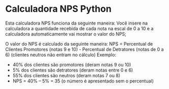 # Calculadora NPS Python
Esta calculadora NPS funciona da seguinte maneira:
Você insere na calculadora a quantidade recebida de cada nota na escal de 0 a 10 e a calculadora automaticamente vai mostrar o valor do NPS;

O valor do NPS é calculado da seguinte maneira:
NPS = Percentual de Clientes Promotores (notas 9 e 10) - Percentual de Detratores (notas de 0 a 6)
(clientes neutros não entram no cálculo)
Exemplo:
- 40% dos clientes são promotores (deram notas 9 ou 10)
- 5% dos clientes são detratores (deram notas entre 0 e 6)
- 55% dos clientes são neutros (deram notas 7 ou 8)
- NPS = 40% – 5% = 35 (o número é apresentado sem o percentual)
